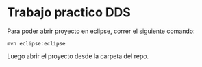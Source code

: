 # Trabajo practico DDS

Para poder abrir proyecto en eclipse, correr el siguiente comando:

```
mvn eclipse:eclipse
```

Luego abrir el proyecto desde la carpeta del repo.